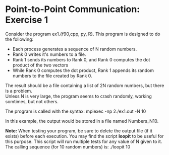 # Point-to-Point Communication: Exercise 1

Consider the program ex1.{f90,cpp, py, R}.  This program is designed to do the following:

- Each process generates a sequence of N random numbers.
- Rank 0 writes it's numbers to a file.
- Rank 1 sends its numbers to Rank 0, and Rank 0 computes the dot product of the two vectors
- While Rank 0 computes the dot product, Rank 1 appends its random numbers to the file created by Rank 0.

The result should be a file containing a list of 2N random numbers, but there is a problem.  
Unless N is very large, the program seems to crash randomly, working somtimes, but not others.

The program is called with the syntax:
mpiexec -np 2./ex1.out -N 10    

In this example, the output would be stored in a file named Numbers_N10.

**Note:** When testing your program, be sure to delete the output file (if it exists) before each execution.  You may find the script **loopit** to be useful for this purpose.  This script will run multiple tests for any value of N given to it.  The calling sequence (for 10 random numbers) is:
./loopit 10


